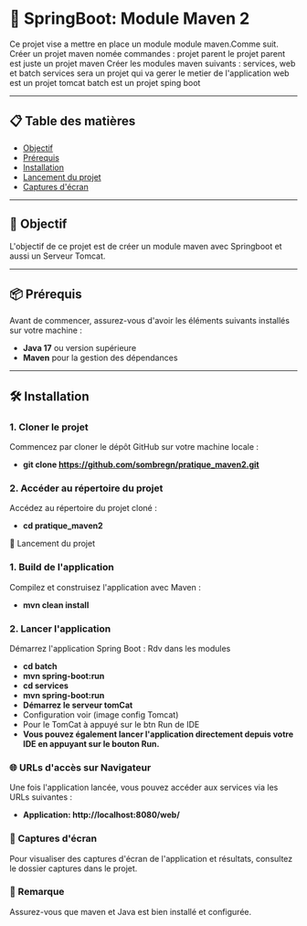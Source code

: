 # 🚀 SpringBoot: Module Maven 2

Ce projet vise a mettre en place un module module maven.Comme suit.
Créer un projet maven nomée commandes : projet parent
le projet parent est juste un projet maven
Créer les modules maven suivants : services, web et batch
services sera un projet qui va gerer le metier de l'application
web est un projet tomcat
batch est un projet sping boot

---

## 📋 Table des matières
- [Objectif](#-objectif)
- [Prérequis](#-prérequis)
- [Installation](#-installation)
- [Lancement du projet](#-lancement-du-projet)
- [Captures d'écran](#-captures-décran)

---

## 🎯 Objectif
L'objectif de ce projet est de créer un module maven avec Springboot et aussi un Serveur Tomcat.

---

## 📦 Prérequis
Avant de commencer, assurez-vous d'avoir les éléments suivants installés sur votre machine :

- **Java 17** ou version supérieure 
- **Maven** pour la gestion des dépendances

---

## 🛠 Installation

### 1. Cloner le projet
Commencez par cloner le dépôt GitHub sur votre machine locale :
- **git clone  https://github.com/sombregn/pratique_maven2.git**

### 2. Accéder au répertoire du projet
Accédez au répertoire du projet cloné :
- **cd pratique_maven2**

🚀 Lancement du projet
### 1. Build de l'application
Compilez et construisez l'application avec Maven :
- **mvn clean install**

### 2. Lancer l'application
Démarrez l'application Spring Boot :
Rdv dans les modules 
- **cd batch**
- **mvn spring-boot:run**
- **cd services**
- **mvn spring-boot:run**
- **Démarrez le serveur tomCat**
- Configuration voir (image config Tomcat)
- Pour le TomCat à appuyé sur le btn Run de IDE
- **Vous pouvez également lancer l'application directement depuis votre IDE en appuyant sur le bouton Run.**

### 🌐 URLs d'accès sur Navigateur
Une fois l'application lancée, vous pouvez accéder aux services via les URLs suivantes :
- **Application: http://localhost:8080/web/**

### 📸 Captures d'écran
Pour visualiser des captures d'écran de l'application et résultats, consultez le dossier captures dans le projet.

### 📝 Remarque
Assurez-vous que maven et Java est bien installé et configurée.
